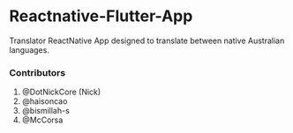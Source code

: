 # Reactnative-Flutter-App
Translator ReactNative App designed to translate between native Australian languages. 

### Contributors
1. @DotNickCore (Nick)
2. @haisoncao
3. @bismillah-s
4. @McCorsa
